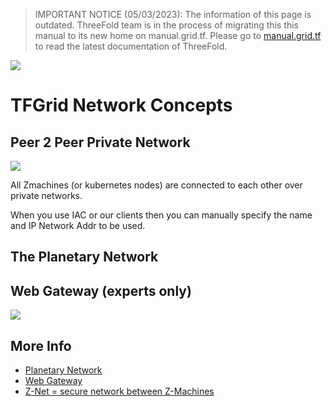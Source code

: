 > IMPORTANT NOTICE (05/03/2023): 
The information of this page is outdated. ThreeFold team is in the process of migrating this this manual to its new home on manual.grid.tf. Please go to [manual.grid.tf](https://manual.grid.tf/) to read the latest documentation of ThreeFold.

![](img/network_concepts_.jpg)

# TFGrid Network Concepts

## Peer 2 Peer Private Network

![](img/peer2peer_net_.jpg)

All Zmachines (or kubernetes nodes) are connected to each other over private networks.

When you use IAC or our clients then you can manually specify the name and IP Network Addr to be used.

## The Planetary Network

## Web Gateway (experts only)

![](img/webgw_.jpg)

## More Info

- [Planetary Network](threefold:planetary_network)
- [Web Gateway](threefold:webgw3)
- [Z-Net = secure network between Z-Machines](threefold:znet)